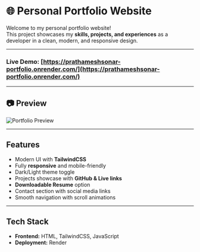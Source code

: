 # 🌐 Personal Portfolio Website

Welcome to my personal portfolio website!   
This project showcases my **skills, projects, and experiences** as a developer in a clean, modern, and responsive design.

---

### **Live Demo**: [https://prathameshsonar-portfolio.onrender.com/](https://prathameshsonar-portfolio.onrender.com/)

---

## 📷 Preview
![Portfolio Preview](https://github.com/user-attachments/assets/a33ae17f-5a58-4ea9-9b15-32d7278b0b77)

---
##  Features
-  Modern UI with **TailwindCSS**
-  Fully **responsive** and mobile-friendly
-  Dark/Light theme toggle
-  Projects showcase with **GitHub & Live links**
-  **Downloadable Resume** option
-  Contact section with social media links
-  Smooth navigation with scroll animations

---

##  Tech Stack
- **Frontend:** HTML, TailwindCSS, JavaScript  
- **Deployment:** Render  



